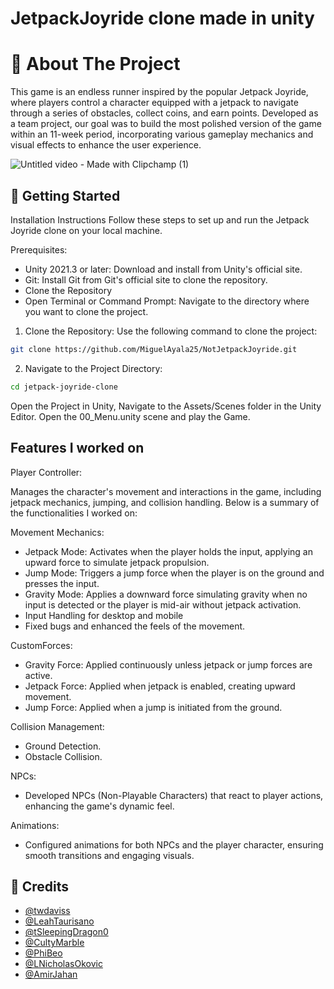 # JetpackJoyride clone made in unity
# 📝 About The Project

This game is an endless runner inspired by the popular Jetpack Joyride, where players control a character equipped with a jetpack to navigate through a series of obstacles, collect coins, and earn points. Developed as a team project, our goal was to build the most polished version of the game within an 11-week period, incorporating various gameplay mechanics and visual effects to enhance the user experience.

![Untitled video - Made with Clipchamp (1)](https://github.com/MiguelAyala25/NotJetpackJoyride/assets/108642172/a8d1b005-2c6e-45ef-b48c-92ae5ad6e6a8)


## 📖 Getting Started

Installation Instructions
Follow these steps to set up and run the Jetpack Joyride clone on your local machine.

Prerequisites:

- Unity 2021.3 or later: Download and install from Unity's official site.
- Git: Install Git from Git's official site to clone the repository.
- Clone the Repository
- Open Terminal or Command Prompt: Navigate to the directory where you want to clone the project.

1. Clone the Repository: Use the following command to clone the project:

```bash
git clone https://github.com/MiguelAyala25/NotJetpackJoyride.git
```
2. Navigate to the Project Directory:
```bash
cd jetpack-joyride-clone
```

Open the Project in Unity, Navigate to the Assets/Scenes folder in the Unity Editor. Open the 00_Menu.unity scene and play the Game.

## Features I worked on

Player Controller:

Manages the character's movement and interactions in the game, including jetpack mechanics, jumping, and collision handling. Below is a summary of the functionalities I    worked on:

Movement Mechanics:

- Jetpack Mode: Activates when the player holds the input, applying an upward force to simulate jetpack propulsion.
- Jump Mode: Triggers a jump force when the player is on the ground and presses the input.
- Gravity Mode: Applies a downward force simulating gravity when no input is detected or the player is mid-air without jetpack activation.
- Input Handling for desktop and mobile
- Fixed bugs and enhanced the feels of the movement.

CustomForces:
- Gravity Force: Applied continuously unless jetpack or jump forces are active.
- Jetpack Force: Applied when jetpack is enabled, creating upward movement.
- Jump Force: Applied when a jump is initiated from the ground.

Collision Management:

- Ground Detection.
- Obstacle Collision.

NPCs:

- Developed NPCs (Non-Playable Characters) that react to player actions, enhancing the game's dynamic feel.

Animations:

- Configured animations for both NPCs and the player character, ensuring smooth transitions and engaging visuals.


## 📜 Credits
- [@twdaviss](https://github.com/twdaviss)
- [@LeahTaurisano](https://github.com/LeahTaurisano)
- [@tSleepingDragon0](https://github.com/SleepingDragon0)
- [@CultyMarble](https://github.com/CultyMarble)
- [@PhiBeo](https://github.com/PhiBeo)
- [@LNicholasOkovic](https://github.com/NicholasOkovic)
- [@AmirJahan](https://github.com/AmirJahan)

